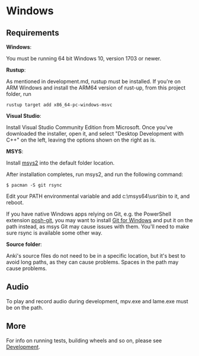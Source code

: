 # Windows

## Requirements

**Windows**:

You must be running 64 bit Windows 10, version 1703 or newer.

**Rustup**:

As mentioned in development.md, rustup must be installed. If you're on
ARM Windows and install the ARM64 version of rust-up, from this project folder,
run

```
rustup target add x86_64-pc-windows-msvc
```

**Visual Studio**:

Install Visual Studio Community Edition from Microsoft. Once you've downloaded
the installer, open it, and select "Desktop Development with C++" on the left,
leaving the options shown on the right as is.

**MSYS**:

Install [msys2](https://www.msys2.org/) into the default folder location.

After installation completes, run msys2, and run the following command:

```
$ pacman -S git rsync
```

Edit your PATH environmental variable and add c:\msys64\usr\bin to it, and
reboot.

If you have native Windows apps relying on Git, e.g. the PowerShell extension
[posh-git](https://github.com/dahlbyk/posh-git), you may want to install
[Git for Windows](https://gitforwindows.org/) and put it on the path instead,
as msys Git may cause issues with them. You'll need to make sure rsync is
available some other way.

**Source folder**:

Anki's source files do not need to be in a specific location, but it's best to
avoid long paths, as they can cause problems. Spaces in the path may cause
problems.

## Audio

To play and record audio during development, mpv.exe and lame.exe must be on the path.

## More

For info on running tests, building wheels and so on, please see
[Development](./development.md).
